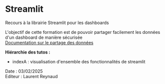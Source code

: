 # Streamlit

Recours à la librairie Streamlit pour les dashboards

L'objectif de cette formation est de pouvoir partager facilement les données d'un dashboard de manière sécurisée <br>
[Documentation sur le partage des données](https://docs.kanaries.net/fr/topics/Streamlit/deploy-streamlit-app)

**Hiérarchie des tutos :**

- indexA : visualisation d'ensemble des fonctionnalités de streamlit

Date : 03/02/2025 <br>
Editeur : Laurent Reynaud
